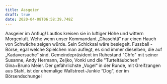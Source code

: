 ```yaml
---
title: Aasgeier
draft: true
date: 2020-04-08T06:58:39.748Z
---
```

Aasgeier im Anflug! Lautlos kreisen sie in luftiger Höhe und wittern Morgenluft. Wehe wenn unser Kommandant „Chaschtä“ nur einen Hauch von Schwäche zeigen würde. Sein Schicksal wäre besiegelt. Fussball - Börse, egal welche Spielchen man auflegt, es sind immer dieselben, die auf „Kadaversuche“ sind. Gemeindepräsident im Ruhestand "Chfo" mit seiner Susanne, Andy Hermann, Zeljko, Vonki und die "Turteltäubchen" Gina+Bruno Meier. Der gefährlichste „Vogel“ in der Runde, mit Greifzangen aus Stahl, ist der ehemalige Wallstreet-Junkie “Dog", der im Börsendschungel